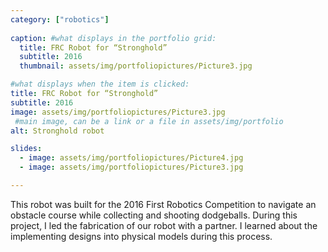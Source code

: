 ```yaml
---
category: ["robotics"]
  
caption: #what displays in the portfolio grid:
  title: FRC Robot for “Stronghold”
  subtitle: 2016
  thumbnail: assets/img/portfoliopictures/Picture3.jpg

#what displays when the item is clicked:
title: FRC Robot for “Stronghold”
subtitle: 2016
image: assets/img/portfoliopictures/Picture3.jpg
 #main image, can be a link or a file in assets/img/portfolio
alt: Stronghold robot

slides:
  - image: assets/img/portfoliopictures/Picture4.jpg
  - image: assets/img/portfoliopictures/Picture3.jpg

---
```

This robot was built for the 2016 First Robotics Competition to navigate an obstacle course while collecting and shooting dodgeballs. During this project, I led the fabrication of our robot with a partner. I learned about the implementing designs into physical models during this process.
